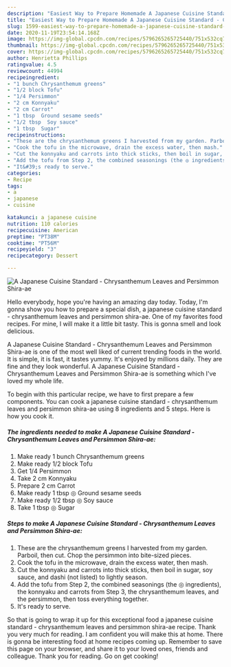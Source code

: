 ```yaml
---
description: "Easiest Way to Prepare Homemade A Japanese Cuisine Standard - Chrysanthemum Leaves and Persimmon Shira-ae"
title: "Easiest Way to Prepare Homemade A Japanese Cuisine Standard - Chrysanthemum Leaves and Persimmon Shira-ae"
slug: 1599-easiest-way-to-prepare-homemade-a-japanese-cuisine-standard-chrysanthemum-leaves-and-persimmon-shira-ae
date: 2020-11-19T23:54:14.168Z
image: https://img-global.cpcdn.com/recipes/5796265265725440/751x532cq70/a-japanese-cuisine-standard-chrysanthemum-leaves-and-persimmon-shira-ae-recipe-main-photo.jpg
thumbnail: https://img-global.cpcdn.com/recipes/5796265265725440/751x532cq70/a-japanese-cuisine-standard-chrysanthemum-leaves-and-persimmon-shira-ae-recipe-main-photo.jpg
cover: https://img-global.cpcdn.com/recipes/5796265265725440/751x532cq70/a-japanese-cuisine-standard-chrysanthemum-leaves-and-persimmon-shira-ae-recipe-main-photo.jpg
author: Henrietta Phillips
ratingvalue: 4.5
reviewcount: 44994
recipeingredient:
- "1 bunch Chrysanthemum greens"
- "1/2 block Tofu"
- "1/4 Persimmon"
- "2 cm Konnyaku"
- "2 cm Carrot"
- "1 tbsp  Ground sesame seeds"
- "1/2 tbsp  Soy sauce"
- "1 tbsp  Sugar"
recipeinstructions:
- "These are the chrysanthemum greens I harvested from my garden. Parboil, then cut. Chop the persimmon into bite-sized pieces."
- "Cook the tofu in the microwave, drain the excess water, then mash."
- "Cut the konnyaku and carrots into thick sticks, then boil in sugar, soy sauce, and dashi (not listed) to lightly season."
- "Add the tofu from Step 2, the combined seasonings (the ◎ ingredients), the konnyaku and carrots from Step 3, the chrysanthemum leaves, and the persimmon, then toss everything together."
- "It&#39;s ready to serve."
categories:
- Recipe
tags:
- a
- japanese
- cuisine

katakunci: a japanese cuisine 
nutrition: 110 calories
recipecuisine: American
preptime: "PT38M"
cooktime: "PT56M"
recipeyield: "3"
recipecategory: Dessert

---
```



![A Japanese Cuisine Standard - Chrysanthemum Leaves and Persimmon Shira-ae](https://img-global.cpcdn.com/recipes/5796265265725440/751x532cq70/a-japanese-cuisine-standard-chrysanthemum-leaves-and-persimmon-shira-ae-recipe-main-photo.jpg)

Hello everybody, hope you're having an amazing day today. Today, I'm gonna show you how to prepare a special dish, a japanese cuisine standard - chrysanthemum leaves and persimmon shira-ae. One of my favorites food recipes. For mine, I will make it a little bit tasty. This is gonna smell and look delicious.



A Japanese Cuisine Standard - Chrysanthemum Leaves and Persimmon Shira-ae is one of the most well liked of current trending foods in the world. It is simple, it is fast, it tastes yummy. It's enjoyed by millions daily. They are fine and they look wonderful. A Japanese Cuisine Standard - Chrysanthemum Leaves and Persimmon Shira-ae is something which I've loved my whole life.


To begin with this particular recipe, we have to first prepare a few components. You can cook a japanese cuisine standard - chrysanthemum leaves and persimmon shira-ae using 8 ingredients and 5 steps. Here is how you cook it.

<!--inarticleads1-->

##### The ingredients needed to make A Japanese Cuisine Standard - Chrysanthemum Leaves and Persimmon Shira-ae:

1. Make ready 1 bunch Chrysanthemum greens
1. Make ready 1/2 block Tofu
1. Get 1/4 Persimmon
1. Take 2 cm Konnyaku
1. Prepare 2 cm Carrot
1. Make ready 1 tbsp ◎ Ground sesame seeds
1. Make ready 1/2 tbsp ◎ Soy sauce
1. Take 1 tbsp ◎ Sugar




<!--inarticleads2-->

##### Steps to make A Japanese Cuisine Standard - Chrysanthemum Leaves and Persimmon Shira-ae:

1. These are the chrysanthemum greens I harvested from my garden. Parboil, then cut. Chop the persimmon into bite-sized pieces.
1. Cook the tofu in the microwave, drain the excess water, then mash.
1. Cut the konnyaku and carrots into thick sticks, then boil in sugar, soy sauce, and dashi (not listed) to lightly season.
1. Add the tofu from Step 2, the combined seasonings (the ◎ ingredients), the konnyaku and carrots from Step 3, the chrysanthemum leaves, and the persimmon, then toss everything together.
1. It&#39;s ready to serve.




So that is going to wrap it up for this exceptional food a japanese cuisine standard - chrysanthemum leaves and persimmon shira-ae recipe. Thank you very much for reading. I am confident you will make this at home. There is gonna be interesting food at home recipes coming up. Remember to save this page on your browser, and share it to your loved ones, friends and colleague. Thank you for reading. Go on get cooking!
